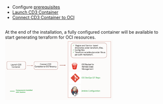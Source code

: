 

- Configure [prerequisites](prerequisites.md)
- [Launch CD3 Container](launch-container.md)
- [Connect CD3 Container to OCI](connect-container-to-oci-tenancy.md)

<br>
At the end of the installation, a fully configured container will be available to start generating terraform for OCI resources.

<img width="70%" height="80%"  alt="CD3 Container" src= "../images/install-cd3.png"> 
